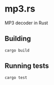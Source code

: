 # mp3.rs

MP3 decoder in Rust

## Building

```
cargo build
```

## Running tests

```
cargo test
```
